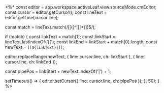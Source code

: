 <%*
const editor = app.workspace.activeLeaf.view.sourceMode.cmEditor;
const cursor = editor.getCursor();
const lineText = editor.getLine(cursor.line);

const match = lineText.match(/\[\[([^\|\]]+)\]\]$/);

if (match) {
  const linkText = match[1];
  const linkStart = lineText.lastIndexOf('[[');
  const linkEnd = linkStart + match[0].length;
  const newText = `[[${linkText}|]]`;

  editor.replaceRange(newText, { line: cursor.line, ch: linkStart }, { line: cursor.line, ch: linkEnd });

  const pipePos = linkStart + newText.indexOf('|') + 1;

  setTimeout(() => {
    editor.setCursor({ line: cursor.line, ch: pipePos });
  }, 50);
}
%>
